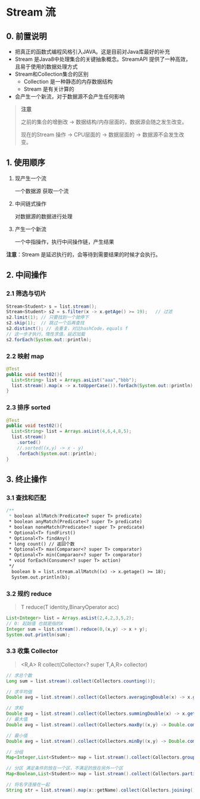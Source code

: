 # Stream 流

## 0. 前置说明

* 把真正的函数式编程风格引入JAVA。这是目前对Java库最好的补充
* Stream 是Java8中处理集合的关键抽象概念。StreamAPI 提供了一种高效，且易于使用的数据处理方式
* Stream和Collection集合的区别
  * Collection 是一种静态的内存数据结构
  * Stream 是有关计算的
* 会产生一个新流，对于数据源不会产生任何影响

>  **注意**
>
> 之前的集合的增删改 -> 数据结构/内存层面的，数据源会随之发生改变。
>
> 现在的Stream 操作 -> CPU层面的 -> 数据层面的 -> 数据源不会发生改变。

## 1. 使用顺序

1. 现产生一个流

   一个数据源 获取一个流

2. 中间链式操作

   对数据源的数据进行处理

3. 产生一个新流

   一个中指操作，执行中间操作链，产生结果

**注意**：Stream 是延迟执行的，会等待到需要结果的时候才会执行。

## 2. 中间操作

### 2.1 筛选与切片

   ```java
Stream<Student> s = list.stream();
Stream<Student> s2 = s.filter(x -> x.getAge() >= 19);   // 过滤
s2.limit(1); // 只要找到一个就停下
s2.skip(1);  // 跳过一个后再查找
s2.distinct(); // 去重复，对比hashCode，equals f
// 这一步才执行，惰性求值，延迟加载
s2.forEach(System.out::println);
   ```

### 2.2 映射 map

```java
@Test
public void test02(){
  List<String> list = Arrays.asList("aaa","bbb");
  list.stream().map(x -> x.toUpperCase()).forEach(System.out::println);
}
```

### 2.3 排序 sorted


```java
@Test
public void test02(){
  List<String> list = Arrays.asList(4,6,4,8,5);
  list.stream()
    .sorted()
    //.sorted((x,y) -> x - y)
    .forEach(System.out::println);
}
```

## 3. 终止操作

### 3.1 查找和匹配

```java
/**
 * boolean allMatch(Predicate<? super T> predicate)
 * boolean anyMatch(Predicate<? super T> predicate)
 * boolean noneMatch(Predicate<? super T> predicate)
 * Optional<T> findFirst()
 * Optional<T> findAny()
 * long count() // 返回个数
 * Optional<T> max(Comparaor<? super T> comparator)
 * Optional<T> min(Comparaor<? super T> comparator)
 * void forEach(Consumer<? super T> action)
 */
  boolean b = list.stream.allMatch((x) -> x.getage() >= 18);
  System.out.println(b);
```



### 3.2 规约 reduce
> T reduce(T identity,BinaryOperator<T> acc)

```java
List<Integer> list = Arrays.asList(2,4,2,3,5,2);
// 0: 起始值 也就是指的X
Integer sum = list.stream().reduce(0,(x,y) -> x + y);
System.out.println(sum);
```

### 3.3 收集 Collector

> <R,A> R collect(Collector<? super T,A,R> collector)

```java
// 求总个数
Long sum = list.stream().collect(Collectors.counting());

// 求平均值
Double avg = list.stream().collect(Collectors.averagingDouble(x) -> x.getSalary());

// 求和
Double avg = list.stream().collect(Collectors.summingDouble(x) -> x.getSalary());
// 最大值
Double avg = list.stream().collect(Collectors.maxBy((x,y) -> Double.compare(x.getSalary() ,y.getSalary())) -> x.getSalary());

// 最小值
Double avg = list.stream().collect(Collectors.minBy((x,y) -> Double.compare(x.getSalary() ,y.getSalary())) -> x.getSalary());

// 分组
Map<Integer,List<Student>> map = list.stream().collect(Collectors.groupingBy(x -> x.getAge()));

// 分区 满足条件的放在一个区，不满足的放在另外一个区
Map<Boolean,List<Student>> map = list.stream().collect(Collectors.partitioningBy(x -> x.getAge() > 18));

// 将名字连接在一起
String str = list.stream().map(x::getName).collect(Collectors.joining());
```

